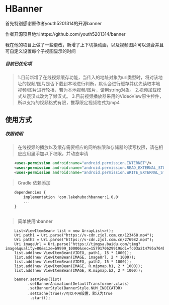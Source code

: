 # HBanner

首先特别感谢原作者youth5201314的开源banner

作者开源项目地址https://github.com/youth5201314/banner

我在他的项目上做了一些更改，新增了上下切换动画，以及视频图片可以混合并且可自定义设置每个子视图显示的时间

##### 目前已优化项
>1.目前新增了在线视频缓存功能，当传入的地址对象为uri类型时，将对该地址的视频/图片是否下载到本地进行判断，默认会进行缓存并优先读取本地视频/图片进行轮播，若为本地视频/图片，请用string对象。
2.视频加载模式从饿汉式改为了懒汉式。
3.目前视频播放器采用的VideoView原生控件，所以支持的视频格式有限，推荐限定视频格式为mp4

## 使用方式

##### 权限说明
>在线视频的播放以及缓存需要相应的网络权限和存储器的读写权限，请在相应应用里添加以下权限，并动态申请

```xml
    <uses-permission android:name="android.permission.INTERNET"/>
    <uses-permission android:name="android.permission.READ_EXTERNAL_STORAGE" />
    <uses-permission android:name="android.permission.WRITE_EXTERNAL_STORAGE" />
```
>Gradle 依赖添加
```xml
    dependencies {
        implementation 'com.lakehubo:hbanner:1.0.0'
        ...
    }
    
```

>简单使用hbanner
```android
    List<ViewItemBean> list = new ArrayList<>();
    Uri path1 = Uri.parse("https://v-cdn.zjol.com.cn/123468.mp4");
    Uri path2 = Uri.parse("https://v-cdn.zjol.com.cn/276982.mp4");
    Uri imageUrl = Uri.parse("https://timgsa.baidu.com/timg?image&quality=80&size=b9999_10000&sec=1579170629919&di=fc03a214795a764b4094aba86775fb8f&imgtype=jpg&src=http%3A%2F%2Fimg4.imgtn.bdimg.com%2Fit%2Fu%3D4061015229%2C3374626956%26fm%3D214%26gp%3D0.jpg");
    list.add(new ViewItemBean(VIDEO, path1, 15 * 1000));
    list.add(new ViewItemBean(IMAGE, imageUrl, 2 * 1000));
    list.add(new ViewItemBean(VIDEO, path2, 15 * 1000));
    list.add(new ViewItemBean(IMAGE, R.mipmap.b1, 2 * 1000));
    list.add(new ViewItemBean(IMAGE, R.mipmap.b2, 2 * 1000));

    banner.setViews(list)
          .setBannerAnimation(DefaultTransformer.class)
          .setBannerStyle(BannerStyle.NUM_INDICATOR)
          .setCache(true)//可以不用设置，默认为true
           .start();
```

